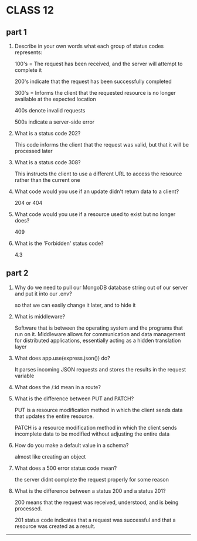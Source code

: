# CLASS 12

## part 1

1. Describe in your own words what each group of status codes represents:

    100's = The request has been received, and the server will attempt to complete it

    200's indicate that the request has been successfully completed

    300's = Informs the client that the requested resource is no longer available at the expected location

    400s denote invalid requests

    500s indicate a server-side error

2. What is a status code 202?

    This code informs the client that the request was valid, but that it will be processed later

3. What is a status code 308?

    This instructs the client to use a different URL to access the resource rather than the current one

4. What code would you use if an update didn't return data to a client?

    204 or 404

5. What code would you use if a resource used to exist but no longer does?

    409

6. What is the 'Forbidden' status code?

    4.3

## part 2

1. Why do we need to pull our MongoDB database string out of our server and put it into our .env?

    so that we can easily change it later, and to hide it

2. What is middleware?

     Software that is between the operating system and the programs that run on it. Middleware allows for communication and data management for distributed applications, essentially acting as a hidden translation layer

3. What does app.use(express.json()) do?

     It parses incoming JSON requests and stores the results in the request variable

4. What does the /:id mean in a route?

5. What is the difference between PUT and PATCH?

    PUT is a resource modification method in which the client sends data that updates the entire resource.

    PATCH is a resource modification method in which the client sends incomplete data to be modified without adjusting the entire data

6. How do you make a default value in a schema?

     almost like creating an object

7. What does a 500 error status code mean?

     the server didnt complete the request properly for some reason

8. What is the difference between a status 200 and a status 201?

     200 means that the request was received, understood, and is being processed.

     201 status code indicates that a request was successful and that a resource was created as a result.

---------------------------
